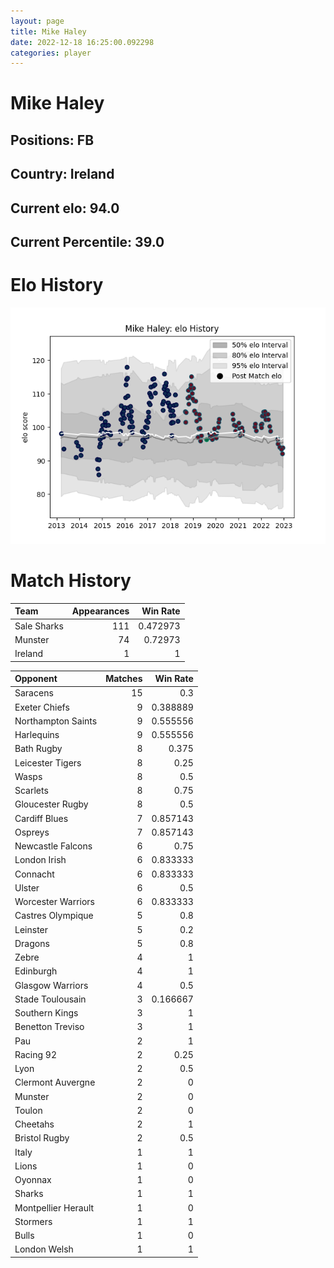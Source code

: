 ```yaml
---  
layout: page  
title: Mike Haley  
date: 2022-12-18 16:25:00.092298  
categories: player  
---
```

# Mike Haley

## Positions: FB

## Country: Ireland

## Current elo: 94.0

## Current Percentile: 39.0

# Elo History


![elo history](history_MikeHaley.png)
# Match History


| Team        |   Appearances |   Win Rate |
|:------------|--------------:|-----------:|
| Sale Sharks |           111 |   0.472973 |
| Munster     |            74 |   0.72973  |
| Ireland     |             1 |   1        |

| Opponent            |   Matches |   Win Rate |
|:--------------------|----------:|-----------:|
| Saracens            |        15 |   0.3      |
| Exeter Chiefs       |         9 |   0.388889 |
| Northampton Saints  |         9 |   0.555556 |
| Harlequins          |         9 |   0.555556 |
| Bath Rugby          |         8 |   0.375    |
| Leicester Tigers    |         8 |   0.25     |
| Wasps               |         8 |   0.5      |
| Scarlets            |         8 |   0.75     |
| Gloucester Rugby    |         8 |   0.5      |
| Cardiff Blues       |         7 |   0.857143 |
| Ospreys             |         7 |   0.857143 |
| Newcastle Falcons   |         6 |   0.75     |
| London Irish        |         6 |   0.833333 |
| Connacht            |         6 |   0.833333 |
| Ulster              |         6 |   0.5      |
| Worcester Warriors  |         6 |   0.833333 |
| Castres Olympique   |         5 |   0.8      |
| Leinster            |         5 |   0.2      |
| Dragons             |         5 |   0.8      |
| Zebre               |         4 |   1        |
| Edinburgh           |         4 |   1        |
| Glasgow Warriors    |         4 |   0.5      |
| Stade Toulousain    |         3 |   0.166667 |
| Southern Kings      |         3 |   1        |
| Benetton Treviso    |         3 |   1        |
| Pau                 |         2 |   1        |
| Racing 92           |         2 |   0.25     |
| Lyon                |         2 |   0.5      |
| Clermont Auvergne   |         2 |   0        |
| Munster             |         2 |   0        |
| Toulon              |         2 |   0        |
| Cheetahs            |         2 |   1        |
| Bristol Rugby       |         2 |   0.5      |
| Italy               |         1 |   1        |
| Lions               |         1 |   0        |
| Oyonnax             |         1 |   0        |
| Sharks              |         1 |   1        |
| Montpellier Herault |         1 |   0        |
| Stormers            |         1 |   1        |
| Bulls               |         1 |   0        |
| London Welsh        |         1 |   1        |